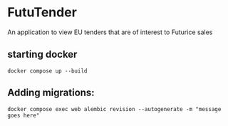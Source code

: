 # FutuTender

An application to view EU tenders that are of interest to Futurice sales

## starting docker

```
docker compose up --build
```

## Adding migrations: 

```
docker compose exec web alembic revision --autogenerate -m "message goes here"
```
